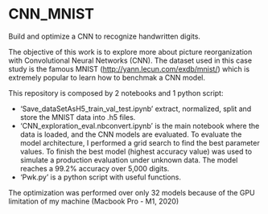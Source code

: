 # CNN_MNIST
Build and optimize a CNN to recognize handwritten digits. 

The objective of this work is to explore more about picture reorganization with Convolutional Neural Networks (CNN). The dataset used in this case study is the famous MNIST (http://yann.lecun.com/exdb/mnist/) which is extremely popular to learn how to benchmak a CNN model. 

This repository is composed by 2 notebooks and 1 python script:
-	‘Save_dataSetAsH5_train_val_test.ipynb’ extract, normalized, split and store the MNIST data into .h5 files.
-	‘CNN_exploration_eval.nbconvert.ipynb’ is the main notebook where the data is loaded, and the CNN models are evaluated. To evaluate the model architecture, I performed a grid search to find the best parameter values. To finish the best model (highest accuracy value) was used to simulate a production evaluation under unknown data. The model reaches a 99.2% accuracy over 5,000 digits. 
-	‘Pwk.py’ is a python script with useful functions. 

The optimization was performed over only 32 models because of the GPU limitation of my machine (Macbook Pro - M1, 2020)

